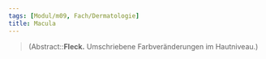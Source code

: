 ```yaml
---
tags: [Modul/m09, Fach/Dermatologie]
title: Macula
---
```

> (Abstract::**Fleck.** Umschriebene Farbveränderungen im Hautniveau.)